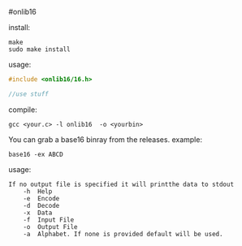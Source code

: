 #onlib16

install:
```
make
sudo make install
```

usage:
```c
#include <onlib16/16.h>

//use stuff
```
compile:
```
gcc <your.c> -l onlib16  -o <yourbin>
```

You can grab a base16 binray from the releases.
example:
```
base16 -ex ABCD
```

usage:
```
If no output file is specified it will printthe data to stdout
	-h	Help
	-e	Encode
	-d	Decode
	-x	Data
	-f	Input File
	-o	Output File
	-a	Alphabet. If none is provided default will be used.
```


